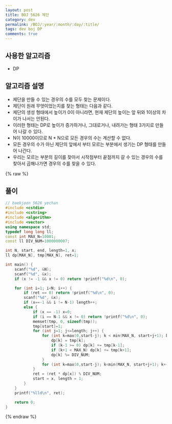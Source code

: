 ```yaml
---
layout: post
title: BOJ 5626 제단
category: dev
permalink: /BOJ/:year/:month/:day/:title/
tags: dev boj DP
comments: true
---
```

## 사용한 알고리즘
- DP

## 알고리즘 설명
- 제단을 만들 수 있는 경우의 수를 모두 찾는 문제이다.
- 제단이 원래 무엇이었는지를 찾는 형태는 다음과 같다.
- 제단의 생성 형태에서 높이가 0이 아니라면, 현재 제단의 높이는 앞 뒤와 1이상의 차이가 나서는 안된다.
- 이러한 형태는 DP로 높이가 증가하거나, 그대로거나, 내려가는 형태 3가지로 만들어 나갈 수 있다.
- N이 10000이므로 N * N으로 모든 경우의 수는 계산할 수 없다.
- 모든 경우의 수가 아닌 제단의 앞에서 부터 모르는 부분에서 생기는 DP 형태를 만들어 나간다.
- 우리는 모르는 부분의 길이를 찾아서 시작점부터 끝점까지 갈 수 있는 경우의 수를 찾아서 곱해나가면 경우의 수를 찾을 수 있다.

{% raw %}
## 풀이
```c++
// baekjoon 5626 yechan
#include <cstdio>
#include <cstring>
#include <algorithm>
#include <vector>
using namespace std;
typedef long long ll;
const int MAX_N=10001;
const ll DIV_NUM=1000000007;

int N, start, end, length=1, x;
ll dp[MAX_N], tmp[MAX_N], ret=1;

int main() {
	scanf("%d", &N);
	scanf("%d", &x);
	if (x != -1 && x != 0) return !printf("%d\n", 0);

	for (int i=1; i<N; i++) {
		if (ret == 0) return !printf("%d\n", 0);
		scanf("%d", &x);
		if (x==-1 && i != N-1) length++;
		else {
			if (x == -1) x=0;
			if (i == N-1 && x != 0) return !printf("%d\n", 0);
			memset(tmp, 0, sizeof(tmp));
			tmp[start]=1;
			for (int j=1; j<=length; j++) {
				for (int k=max(0,start-j); k < min(MAX_N, start+j+1); k++) {
					dp[k] = tmp[k];
					if (k-1 >= 0) dp[k] += tmp[k-1];
					if (k+1 < MAX_N) dp[k] += tmp[k+1];
					dp[k] %= DIV_NUM;
				}
				for (int k=max(0,start-j); k<min(MAX_N, start+j+1); k++) tmp[k]=dp[k];
			}
			ret = (ret * dp[x]) % DIV_NUM;
			start = x, length = 1;
		}
	}
	printf("%lld\n", ret);

	return 0;
}
```
{% endraw %}
